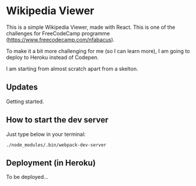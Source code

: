 # Wikipedia Viewer

This is a simple Wikipedia Viewer, made with React.
This is one of the challenges for FreeCodeCamp programme (https://www.freecodecamp.com/nfabacus).

To make it a bit more challenging for me (so I can learn more), I am going to deploy to Heroku instead of Codepen.

I am starting from almost scratch apart from a skelton.

## Updates
Getting started.

## How to start the dev server
Just type below in your terminal:
```
./node_modules/.bin/webpack-dev-server
```

## Deployment (in Heroku)
To be deployed...
